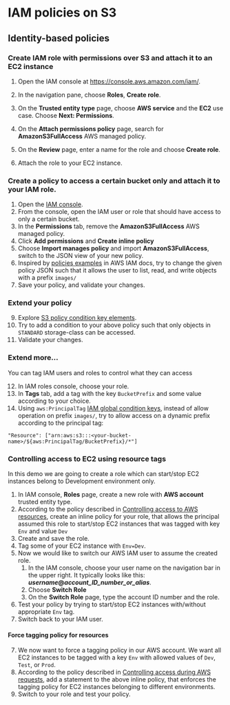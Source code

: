 # IAM policies on S3

## Identity-based policies

### Create IAM role with permissions over S3 and attach it to an EC2 instance


1. Open the IAM console at [https://console\.aws\.amazon\.com/iam/](https://console.aws.amazon.com/iam/)\.

2. In the navigation pane, choose **Roles**, **Create role**\.

3. On the **Trusted entity type** page, choose **AWS service** and the **EC2** use case\. Choose **Next: Permissions**\.

4. On the **Attach permissions policy** page, search for **AmazonS3FullAccess** AWS managed policy\.

5. On the **Review** page, enter a name for the role and choose **Create role**\.
6. Attach the role to your EC2 instance. 


### Create a policy to access a certain bucket only and attach it to your IAM role.

1. Open the [IAM console](https://console.aws.amazon.com/iam/).
2. From the console, open the IAM user or role that should have access to only a certain bucket.
3. In the **Permissions** tab, remove the **AmazonS3FullAccess** AWS managed policy.
4. Click **Add permissions** and **Create inline policy**
5. Choose **Import manages policy** and import **AmazonS3FullAccess**, switch to the JSON view of your new policy.
6. Inspired by [policies examples](https://docs.aws.amazon.com/IAM/latest/UserGuide/access_policies_examples.html) in AWS IAM docs, try to change the given policy JSON such that it allows the user to list, read, and write objects with a prefix `images/`
7. Save your policy, and validate your changes.

### Extend your policy

9. Explore [S3 policy condition key elements](https://docs.aws.amazon.com/AmazonS3/latest/userguide/amazon-s3-policy-keys.html).
10. Try to add a condition to your above policy such that only objects in `STANDARD` storage-class can be accessed. 
11. Validate your changes.

### Extend more...

You can tag IAM users and roles to control what they can access

12. In IAM roles console, choose your role.
13. In **Tags** tab, add a tag with the key `BucketPrefix` and some value according to your choice.
14. Using `aws:PrincipalTag` [IAM global condition keys](https://docs.aws.amazon.com/IAM/latest/UserGuide/reference_policies_condition-keys.html#condition-keys-principaltag),  instead of allow operation on prefix `images/`, try to allow access on a dynamic prefix according to the principal tag:
```text
"Resource": ["arn:aws:s3:::<your-bucket-name>/${aws:PrincipalTag/BucketPrefix}/*"]
```

### Controlling access to EC2 using resource tags

In this demo we are going to create a role which can start/stop EC2 instances belong to Development environment only.

1. In IAM console, **Roles** page, create a new role with **AWS account** trusted entity type.
2. According to the policy described in [Controlling access to AWS resources](https://docs.aws.amazon.com/IAM/latest/UserGuide/access_tags.html#access_tags_control-resources), create an inline policy for your role, that allows the principal assumed this role to start/stop EC2 instances that was tagged
   with key `Env` and value `Dev`
3. Create and save the role.
4. Tag some of your EC2 instance with `Env=Dev`.
5. Now we would like to switch our AWS IAM user to assume the created role.
    1. In the IAM console, choose your user name on the navigation bar in the upper right\. It typically looks like this: ***username*@*account\_ID\_number\_or\_alias***\.
    2. Choose **Switch Role**
    3. On the **Switch Role** page, type the account ID number and the role.
6. Test your policy by trying to start/stop EC2 instances with/without appropriate `Env` tag.
7. Switch back to your IAM user.


#### Force tagging policy for resources

7. We now want to force a tagging policy in our AWS account. We want all EC2 instances to be tagged with a key `Env` with allowed values of `Dev`, `Test`, or `Prod`.
8. According to the policy described in [Controlling access during AWS requests](https://docs.aws.amazon.com/IAM/latest/UserGuide/access_tags.html#access_tags_control-requests), add a statement to the above inline policy, that enforces the tagging policy for EC2 instances belonging to different environments.
9. Switch to your role and test your policy.

